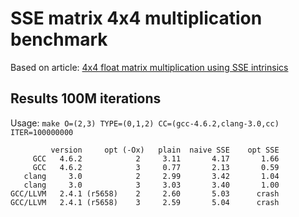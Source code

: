 # SSE matrix 4x4 multiplication benchmark

Based on article: [4x4 float matrix multiplication using SSE intrinsics](http://fhtr.blogspot.com/2010/02/4x4-float-matrix-multiplication-using.html)

## Results 100M iterations

Usage: `make O=(2,3) TYPE=(0,1,2) CC=(gcc-4.6.2,clang-3.0,cc) ITER=100000000`

	         version     opt (-Ox)   plain  naive SSE    opt SSE
	     GCC   4.6.2            2     3.11       4.17       1.66
	     GCC   4.6.2            3     0.77       2.13       0.59
	   clang     3.0            2     2.99       3.42       1.04
	   clang     3.0            3     3.03       3.40       1.00
	GCC/LLVM   2.4.1 (r5658)    2     2.60       5.03      crash
	GCC/LLVM   2.4.1 (r5658)    3     2.59       5.04      crash
